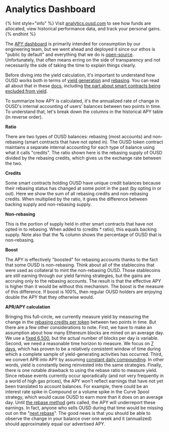# Analytics Dashboard

{% hint style="info" %}
Visit [analytics.ousd.com](https://analytics.ousd.com) to see how funds are allocated, view historical performance data, and track your personal gains.
{% endhint %}

The [APY dashboard](https://analytics.ousd.com/apy) is primarily intended for consumption by our engineering team, but we went ahead and deployed it since our ethos is "public by default" and everything that we do is [open-source](http://github.com/OriginProtocol). Unfortunately, that often means erring on the side of transparency and not necessarily the side of taking the time to explain things clearly.

Before diving into the yield calculation, it's important to understand how OUSD works both in terms of [yield generation](https://docs.ousd.com/core-concepts/yield-generation) and [rebasing](https://docs.ousd.com/core-concepts/elastic-supply). You can read all about that in these [docs](https://docs.ousd.com), including [the part about smart contracts being excluded from yield](https://docs.ousd.com/core-concepts/elastic-supply/rebasing-and-smart-contracts).

To summarize how APY is calculated, it's the annualized rate of change in OUSD's internal accounting of users' balances between two points in time. To understand that, let's break down the columns in the historical APY table (in reverse order).

**Ratio**

There are two types of OUSD balances: rebasing (most accounts) and non-rebasing (smart contracts that have not opted in). The OUSD token contract maintains a separate internal accounting for each type of balance using what it calls "credits". The ratio shown here is the rebasing supply of OUSD divided by the rebasing credits, which gives us the exchange rate between the two.

**Credits**

Some smart contracts holding OUSD have unique credit balances because their rebasing status has changed at some point in the past (by opting in or out). Here we show the sum of all rebasing credits and non-rebasing credits. When multiplied by the ratio, it gives the difference between backing supply and non-rebasing supply.

**Non-rebasing**

This is the portion of supply held in other smart contracts that have not opted in to rebasing. When added to (credits \* ratio), this equals backing supply. Note also that the **%** column shows the percentage of OUSD that is non-rebasing.

**Boost**

The APY is effectively "boosted" for rebasing accounts thanks to the fact that some OUSD is non-rebasing. Think about all of the stablecoins that were used as collateral to mint the non-rebasing OUSD. Those stablecoins are still earning through our yield farming strategies, but the gains are accruing only to the rebasing accounts. The result is that the effective APY is higher than it would be without this mechanism. The boost is the measure of this difference. If boost is 100%, then regular OUSD holders are enjoying double the APY that they otherwise would.

**APR/APY calculation**

Bringing this full-circle, we currently measure yield by measuring the change in the [rebasing credits per token](https://github.com/OriginProtocol/origin-dollar/blob/master/contracts/contracts/token/OUSD.sol#L45) between two points in time. But there are a few other considerations to note. First, we have to make an assumption about how many Ethereum blocks are mined on an average day. We use a [fixed 6,500](https://github.com/OriginProtocol/ousd-analytics/blob/master/eagleproject/core/views.py#L43), but the actual number of blocks per day is variable. Second, we need a reasonable time horizon to measure. We focus on [7 days](https://github.com/OriginProtocol/ousd-analytics/blob/master/eagleproject/core/views.py#L422), which has proven to be a relatively consistent window of time during which a complete sample of yield-generating activities has occurred. Third, we convert APR into APY by assuming [constant daily compounding](https://github.com/OriginProtocol/ousd-analytics/blob/master/eagleproject/core/views.py#L449-L451). In other words, yield is constantly being reinvested into the same strategies. Finally, there is one notable drawback to using the rebase ratio to measure yield. Since rebase events currently occur sporadically (and not very frequently in a world of high gas prices), the APY won't reflect earnings that have not yet been translated to account balances. For example, there could be an interest rate spike in Compound or a volume spike in the Curve 3pool strategy, which would cause OUSD to earn more than it does on an average day. Until [the rebase method](https://github.com/OriginProtocol/origin-dollar/blob/master/contracts/contracts/vault/VaultCore.sol#L365-L370) gets called, the APY will underreport these earnings. In fact, anyone who sells OUSD during that time would be missing out on the "[next rebase](https://analytics.ousd.com)". The good news is that you should be able to observe the change in your balance over one week and it (annualized) should approximately equal our advertised APY.
